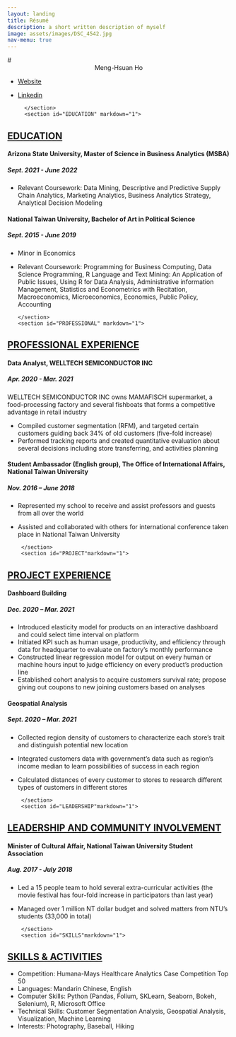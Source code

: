 ```yaml
---
layout: landing
title: Résumé
description: a short written description of myself
image: assets/images/DSC_4542.jpg
nav-menu: true
---
```



<div id="main">
	<div class="inner">
		<section id="name" markdown="1">
# <center>Meng-Hsuan Ho</center>

- [Website](https://stegoho.github.io/MH/)
- [Linkedin](www.linkedin.com/in/mh-ho)
			
		</section>
		<section id="EDUCATION" markdown="1">
			
## <u>EDUCATION</u>

#### Arizona State University, Master of Science in Business Analytics (MSBA)

##### <span style="text-align:right">Sept. 2021 - June 2022</span>

* Relevant Coursework: Data Mining, Descriptive and Predictive Supply Chain Analytics, Marketing Analytics, Business Analytics Strategy, Analytical Decision Modeling

#### National Taiwan University, Bachelor of Art in Political Science

##### Sept. 2015 - June 2019

  - Minor in Economics
  - Relevant Coursework: Programming for Business Computing, Data Science Programming, R Language and Text Mining: An Application of Public Issues, Using R for Data Analysis, Administrative information Management, Statistics and Econometrics with Recitation, Macroeconomics, Microeconomics, Economics, Public Policy, Accounting
			
		</section>
		<section id="PROFESSIONAL" markdown="1">
			
## <u>PROFESSIONAL EXPERIENCE</u>

#### Data Analyst, WELLTECH SEMICONDUCTOR INC

##### Apr. 2020 - Mar. 2021

WELLTECH SEMICONDUCTOR INC owns MAMAFISCH supermarket, a food-processing factory and several fishboats that forms a competitive advantage in retail industry

 - Compiled customer segmentation (RFM), and targeted certain customers guiding back 34% of old customers (five-fold increase)
 - Performed tracking reports and created quantitative evaluation about several decisions including store transferring, and activities planning

#### Student Ambassador (English group), The Office of International Affairs, National Taiwan University

#####  Nov. 2016 – June 2018

 - Represented my school to receive and assist professors and guests from all over the world
 - Assisted and collaborated with others for international conference taken place in National Taiwan University
			
		</section>
		<section id="PROJECT"markdown="1">
			
## <u>PROJECT EXPERIENCE</u>

#### Dashboard Building

##### Dec. 2020 – Mar. 2021

 - Introduced elasticity model for products on an interactive dashboard and could select time interval on platform
 - Initiated KPI such as human usage, productivity, and efficiency through data for headquarter to evaluate on factory’s monthly performance
 -  Constructed linear regression model for output on every human or machine hours input to judge efficiency on every product’s production line
 - Established cohort analysis to acquire customers survival rate; propose giving out coupons to new joining customers based on analyses

#### **Geospatial Analysis** 

##### Sept. 2020 – Mar. 2021

 - Collected region density of customers to characterize each store’s trait and distinguish potential new location
 - Integrated customers data with government’s data such as region’s income median to learn possibilities of success in each region
 - Calculated distances of every customer to stores to research different types of customers in different stores

		</section>
		<section id="LEADERSHIP"markdown="1">
			
## <u>LEADERSHIP AND COMMUNITY INVOLVEMENT</u>

#### Minister of Cultural Affair, National Taiwan University Student Association

##### Aug. 2017 - July 2018

 - Led a 15 people team to hold several extra-curricular activities (the movie festival has four-fold increase in participators than last year)
 - Managed over 1 million NT dollar budget and solved matters from NTU’s students (33,000 in total)

		</section>
		<section id="SKILLS"markdown="1">
			
## <u>SKILLS & ACTIVITIES</u>

 - Competition: Humana-Mays Healthcare Analytics Case Competition Top 50
 - Languages: Mandarin Chinese, English
 - Computer Skills: Python (Pandas, Folium, SKLearn, Seaborn, Bokeh, Selenium), R, Microsoft Office
 - Technical Skills: Customer Segmentation Analysis, Geospatial Analysis, Visualization, Machine Learning
 - Interests: Photography, Baseball, Hiking
		</section>
  </div>
</div>
